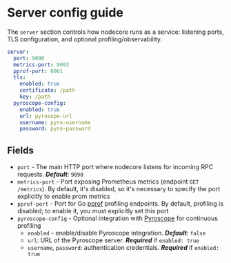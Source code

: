 # Server config guide

The `server` section controls how nodecore runs as a service: listening ports, TLS configuration, and optional profiling/observability.

```yaml
server:
  port: 9090
  metrics-port: 9093
  pprof-port: 6061
  tls:
    enabled: true
    certificate: /path
    key: /path
  pyroscope-config:
    enabled: true
    url: pyrosope-url
    username: pyro-username
    password: pyro-password
```

## Fields

* `port` - The main HTTP port where nodecore listens for incoming RPC requests. **_Default_**: `9090`
* `metrics-port` - Port exposing Prometheus metrics (endpoint `GET /metrics`). By default, it's disabled, so it's necessary to specify the port explicitly to enable prom metrics
* `pprof-port` - Port for Go [pprof](https://github.com/google/pprof) profiling endpoints. By default, profiling is disabled; to enable it, you must explicitly set this port
* `pyroscope-config` - Optional integration with [Pyroscope](https://pyroscope.io/) for continuous profiling
  * `enabled` - enable/disable Pyroscope integration. **_Default_**: `false`
  * `url`: URL of the Pyroscope server. **_Required_** if `enabled: true`
  * `username`, `password`: authentication credentials. **_Required_** if `enabled: true`